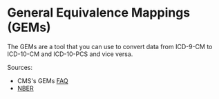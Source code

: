 # General Equivalence Mappings (GEMs)

The GEMs are a tool that you can use to convert data from ICD-9-CM to ICD-10-CM and ICD-10-PCS and vice versa.

Sources:

* CMS's GEMs [FAQ](https://www.cms.gov/medicare/coding/icd10/downloads/gems-crosswalksbasicfaq.pdf)
* [NBER](http://www.nber.org/data/icd9-icd-10-cm-and-pcs-crosswalk-general-equivalence-mapping.html)
